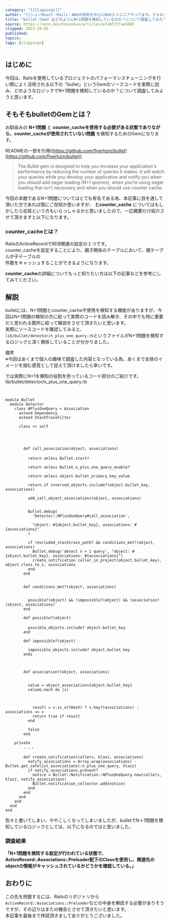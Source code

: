 ```yaml
---
category: "[[Clippings]]"
author: "[[シュンReact・Rails・AWSの技術を中心にWebエンジニアやってます。フォロー]]"
title: "bullet（Gem）はどのようにN+1問題を検知しているのか？について調査してみた"
source: https://zenn.dev/hososhun/articles/e7e0f72faebb65
clipped: 2023-10-05
published: 
topics: 
tags: [clippings]
---
```


## はじめに

今回は、Railsを使用しているプロジェクトのパフォーマンスチューニングを行い際によく活用される以下の「bullet」というGemのソースコードを実際に読み、どのようなロジックでN+1問題を検知しているのか？について調査してみようと思います。

## そもそもbulletのGemとは？

お馴染みの **N+1問題** と **counter\_cacheを使用する必要がある状態でありながら、counter\_cacheが使用されていない問題** を検知するためのGemになります。

READMEの一部を引用([https://github.com/flyerhzm/bullet](https://github.com/flyerhzm/bullet))

> The Bullet gem is designed to help you increase your application's performance by reducing the number of queries it makes. It will watch your queries while you develop your application and notify you when you should add eager loading (N+1 queries), when you're using eager loading that isn't necessary and when you should use counter cache.

今回の本題であるN+1問題についてはとても有名である為、本記事に目を通して頂いた方であれば既にご存知か思いますが、 **とcounter\_cache** についてはもしかしたら初耳という方もいらっしゃるかと思いましたので、一応概要だけ紹介させて頂きますと以下になります。

### counter\_cacheとは？

RailsのActiveRecordでRDB関連の設定の１つです。  
counter\_cacheを設定することにより、親子関係のテーブルにおいて、親テーブルが子テーブルの  
件数をキャッシュすることができるようになります。

**counter\_cache**の詳細についてもっと知りたい方は以下の記事などを参考にしてみてください。

## 解説

bulletには、N+1問題とcounter\_cache不使用を検知する機能がありますが、今回はN+1問題の検知の方に絞って実際のコードを読み解き、その中でも特に重要だと思われる箇所に絞って解説をさせて頂きたいと思います。  
実際にソースコードを確認してみると、`lib/bullet/detector/n_plus_one_query.rb`というファイルがN+1問題を検知するロジックと深く関係していることが分かりました。

備考  
※今回はあくまで個人の趣味で調査した内容となっている為、あくまで全体のイメージを掴む感覚として捉えて頂けましたら幸いです。

では実際にN+1を検知の役割を担っているコード部分のご紹介です。  
lib/bullet/detector/n\_plus\_one\_query.rb

```


module Bullet
  module Detector
    class NPlusOneQuery < Association
      extend Dependency
      extend StackTraceFilter

      class << self
        
        
        
        
        def call_association(object, associations)
	　　　　
          return unless Bullet.start?
	  
          return unless Bullet.n_plus_one_query_enable?
	  
          return unless object.bullet_primary_key_value
	  
          return if inversed_objects.include?(object.bullet_key, associations)
          
          add_call_object_associations(object, associations)

          
          Bullet.debug(
            'Detector::NPlusOneQuery#call_association',
	    
            "object: #{object.bullet_key}, associations: #{associations}"
          )
	  
          if !excluded_stacktrace_path? && conditions_met?(object, associations)
            Bullet.debug('detect n + 1 query', "object: #{object.bullet_key}, associations: #{associations}")
            create_notification caller_in_project(object.bullet_key), object.class.to_s, associations
          end
        end
	
	
        def conditions_met?(object, associations)
	  
	  
          possible?(object) && !impossible?(object) && !association?(object, associations)
        end

        def possible?(object)
	　　　　
          possible_objects.include? object.bullet_key
        end

        def impossible?(object)
	  
          impossible_objects.include? object.bullet_key
        endi
	
        
	
        def association?(object, associations)
	  
	  
          value = object_associations[object.bullet_key]
          value&.each do |v|
            
            
            
            result = v.is_a?(Hash) ? v.key?(associations) : associations == v
            return true if result
          end

          false
        end

	private
        ・・・
	
        def create_notification(callers, klazz, associations)
          notify_associations = Array.wrap(associations) - Bullet.get_safelist_associations(:n_plus_one_query, klazz)
          if notify_associations.present?
            notice = Bullet::Notification::NPlusOneQuery.new(callers, klazz, notify_associations)
            Bullet.notification_collector.add(notice)
          end
        end
      end
    end
  end
end
```

色々と書いてしまい、ややこしくなってしまいましたが、bulletでN＋1問題を検知しているロジックとしては、以下になるのではと思いました。

### 調査結果

**「N+1問題を検知する設定が行われている状態で、ActiveRecord::Associations::Preloader配下のClassを使用し、関連先のobjectの情報がキャッシュされているかどうかを確認している。」**

## おわりに

この先を把握するには、Railsのリポジトリから`ActiveRecord::Associations::Preloader`などの中身を解読する必要がありそうですが、その辺りはまたの機会とさせて頂きたいと思います。  
本記事を最後まで拝読頂きましてありがとうございました。